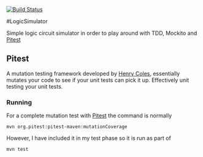 [![Build Status](https://travis-ci.org/rossdrew/LogicSimulator.svg?branch=master)](https://travis-ci.org/rossdrew/LogicSimulator)

#LogicSimulator

Simple logic circuit simulator in order to play around with TDD, Mockito and [Pitest](http://pitest.org/)

## Pitest

A mutation testing framework developed by [Henry Coles](https://github.com/hcoles), essentially mutates your code to see if your unit tests can pick it up.  Effectively unit testing your unit tests.

### Running

For a complete mutation test with [Pitest](http://pitest.org/) the command is normally
```
mvn org.pitest:pitest-maven:mutationCoverage
```
However, I have included it in my test phase so it is run as part of
```
mvn test
```

